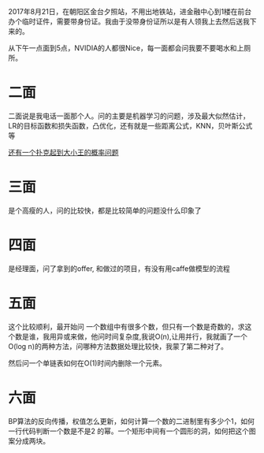 2017年8月21日，在朝阳区金台夕照站，不用出地铁站，进金融中心到1楼在前台办个临时证件，需要带身份证。我由于没带身份证所以是有人领我上去然后送我下来的。

从下午一点面到5点，NVIDIA的人都很Nice，每一面都会问我要不要喝水和上厕所。

# 二面

二面说是我电话一面那个人。问的主要是机器学习的问题，涉及最大似然估计，LR的目标函数和损失函数，凸优化，还有就是一些距离公式，KNN，贝叶斯公式等

[还有一个扑克起到大小王的概率问题](https://www.zhihu.com/question/28115076)

# 三面

是个高瘦的人，问的比较快，都是比较简单的问题没什么印象了


# 四面

是经理面，问了拿到的offer, 和做过的项目，有没有用caffe做模型的流程

# 五面

这个比较顺利，最开始问 一个数组中有很多个数，但只有一个数是奇数的，求这个数是谁，我用异或来做，他问时间复杂度,我说O(n),让用并行，我就画了一个O(log n)的两种方法，问哪种方法数据处理比较快，我蒙了第二种对了。

然后问一个单链表如何在O(1)时间内删除一个元素。

# 六面

BP算法的反向传播，权值怎么更新，如何计算一个数的二进制里有多少个1，如何一行代码判断一个数是不是2 的幂。一个矩形中间有一个圆形的洞，如何把这个图案分成两块。



